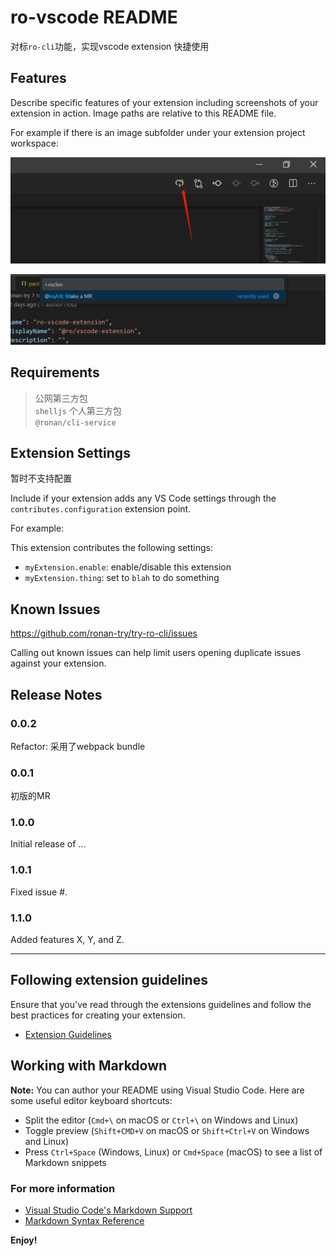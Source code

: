 # ro-vscode README

对标`ro-cli`功能，实现vscode extension 快捷使用

## Features

Describe specific features of your extension including screenshots of your extension in action. Image paths are relative to this README file.

For example if there is an image subfolder under your extension project workspace:


![icon](https://github.com/ronan-try/try-ro-cli/blob/main/ro-cli-vscode-extension/resources/docs/mr-icon.png?raw=true)

![快速发起MR](https://github.com/ronan-try/try-ro-cli/blob/main/ro-cli-vscode-extension/resources/docs/mr-cmd.png?raw=true)

## Requirements

> 公网第三方包     
  `shelljs`
> 个人第三方包      
  `@ronan/cli-service`

## Extension Settings
暂时不支持配置

Include if your extension adds any VS Code settings through the `contributes.configuration` extension point.

For example:

This extension contributes the following settings:

* `myExtension.enable`: enable/disable this extension
* `myExtension.thing`: set to `blah` to do something

## Known Issues

https://github.com/ronan-try/try-ro-cli/issues

Calling out known issues can help limit users opening duplicate issues against your extension.

## Release Notes

### 0.0.2
Refactor: 采用了webpack bundle

### 0.0.1
初版的MR

### 1.0.0

Initial release of ...

### 1.0.1

Fixed issue #.

### 1.1.0

Added features X, Y, and Z.

-----------------------------------------------------------------------------------------------------------
## Following extension guidelines

Ensure that you've read through the extensions guidelines and follow the best practices for creating your extension.

* [Extension Guidelines](https://code.visualstudio.com/api/references/extension-guidelines)

## Working with Markdown

**Note:** You can author your README using Visual Studio Code.  Here are some useful editor keyboard shortcuts:

* Split the editor (`Cmd+\` on macOS or `Ctrl+\` on Windows and Linux)
* Toggle preview (`Shift+CMD+V` on macOS or `Shift+Ctrl+V` on Windows and Linux)
* Press `Ctrl+Space` (Windows, Linux) or `Cmd+Space` (macOS) to see a list of Markdown snippets

### For more information

* [Visual Studio Code's Markdown Support](http://code.visualstudio.com/docs/languages/markdown)
* [Markdown Syntax Reference](https://help.github.com/articles/markdown-basics/)

**Enjoy!**
